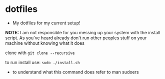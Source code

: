 # dotfiles

- My dotfiles for my current setup!

**NOTE:** I am not responsible for you messing up your system with the install script. As you've heard already don't run other peoples stuff on your machine without knowing what it does

clone with ```git clone --recursive```

to run install use: ``` sudo ./install.sh ```
- to understand what this command does refer to man sudoers 

